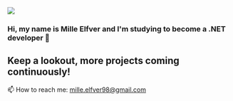 ![](https://komarev.com/ghpvc/?username=Milles98&color=blueviolet)

### Hi, my name is Mille Elfver and I'm studying to become a .NET developer 👋

## Keep a lookout, more projects coming continuously!

📫 How to reach me: mille.elfver98@gmail.com
<!--
**Milles98/Milles98** is a ✨ _special_ ✨ repository because its `README.md` (this file) appears on your GitHub profile.

Here are some ideas to get you started:

- 🔭 I’m currently working on ...
- 👯 I’m looking to collaborate on ...
- 🤔 I’m looking for help with ...
- 💬 Ask me about ...
- 😄 Pronouns: ...
-->
